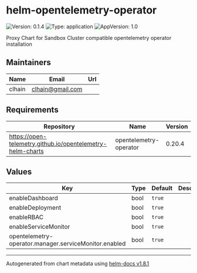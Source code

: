 # helm-opentelemetry-operator

![Version: 0.1.4](https://img.shields.io/badge/Version-0.1.4-informational?style=flat-square) ![Type: application](https://img.shields.io/badge/Type-application-informational?style=flat-square) ![AppVersion: 1.0](https://img.shields.io/badge/AppVersion-1.0-informational?style=flat-square)

Proxy Chart for Sandbox Cluster compatible opentelemetry operator installation

## Maintainers

| Name | Email | Url |
| ---- | ------ | --- |
| clhain | <clhain@gmail.com> |  |

## Requirements

| Repository | Name | Version |
|------------|------|---------|
| https://open-telemetry.github.io/opentelemetry-helm-charts | opentelemetry-operator | 0.20.4 |

## Values

| Key | Type | Default | Description |
|-----|------|---------|-------------|
| enableDashboard | bool | `true` |  |
| enableDeployment | bool | `true` |  |
| enableRBAC | bool | `true` |  |
| enableServiceMonitor | bool | `true` |  |
| opentelemetry-operator.manager.serviceMonitor.enabled | bool | `true` |  |

----------------------------------------------
Autogenerated from chart metadata using [helm-docs v1.8.1](https://github.com/norwoodj/helm-docs/releases/v1.8.1)
